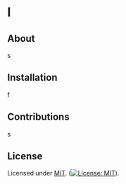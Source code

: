 # l

  ## About
  s

  ## Installation
  f

  ## Contributions
  s

  ## License

Licensed under [MIT](https://opensource.org/licenses/MIT).
([![License: MIT](https://img.shields.io/badge/License-MIT-yellow.svg)](https://opensource.org/licenses/MIT)).
 

